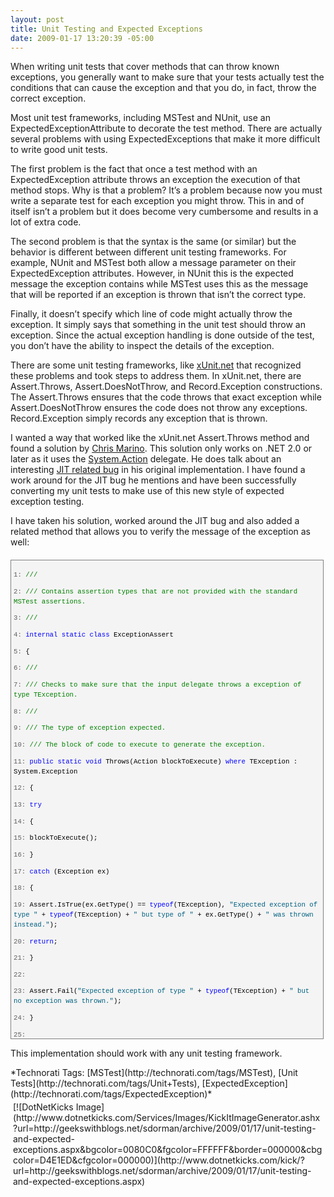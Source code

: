 ```yaml
---
layout: post
title: Unit Testing and Expected Exceptions
date: 2009-01-17 13:20:39 -05:00
---
```


When writing unit tests that cover methods that can throw known exceptions, you generally want to make sure that your tests actually test the conditions that can cause the exception and that you do, in fact, throw the correct exception.

Most unit test frameworks, including MSTest and NUnit, use an ExpectedExceptionAttribute to decorate the test method. There are actually several problems with using ExpectedExceptions that make it more difficult to write good unit tests.

The first problem is the fact that once a test method with an ExpectedException attribute throws an exception the execution of that method stops. Why is that a problem? It’s a problem because now you must write a separate test for each exception you might throw. This in and of itself isn’t a problem but it does become very cumbersome and results in a lot of extra code.

The second problem is that the syntax is the same (or similar) but the behavior is different between different unit testing frameworks. For example, NUnit and MSTest both allow a message parameter on their ExpectedException attributes. However, in NUnit this is the expected message the exception contains while MSTest uses this as the message that will be reported if an exception is thrown that isn’t the correct type.

Finally, it doesn’t specify which line of code might actually throw the exception. It simply says that something in the unit test should throw an exception. Since the actual exception handling is done outside of the test, you don’t have the ability to inspect the details of the exception.

There are some unit testing frameworks, like [xUnit.net](http://www.codeplex.com/xunit) that recognized these problems and took steps to address them. In xUnit.net, there are Assert.Throws, Assert.DoesNotThrow, and Record.Exception constructions. The Assert.Throws ensures that the code throws that exact exception while Assert.DoesNotThrow ensures the code does not throw any exceptions. Record.Exception simply records any exception that is thrown.

I wanted a way that worked like the xUnit.net Assert.Throws method and found a solution by [Chris Marino](http://srtsolutions.com/blogs/chrismarinos/archive/2008/06/06/testing-for-exceptions-in-unit-test-frameworks.aspx). This solution only works on .NET 2.0 or later as it uses the [System.Action](http://msdn2.microsoft.com/bb534741.aspx "Action Delegate") delegate. He does talk about an interesting [JIT related bug](http://srtsolutions.com/blogs/chrismarinos/archive/2008/11/03/somebody-call-the-orkin-man.aspx) in his original implementation. I have found a work around for the JIT bug he mentions and have been successfully converting my unit tests to make use of this new style of expected exception testing.

I have taken his solution, worked around the JIT bug and also added a related method that allows you to verify the message of the exception as well:
  <div style="border-bottom: gray 1px solid; border-left: gray 1px solid; padding-bottom: 4px; line-height: 12pt; background-color: #f4f4f4; margin: 20px 0px 10px; padding-left: 4px; width: 97.5%; padding-right: 4px; font-family: consolas, 'Courier New', courier, monospace; height: 757px; max-height: 800px; font-size: 8pt; overflow: auto; border-top: gray 1px solid; cursor: text; border-right: gray 1px solid; padding-top: 4px">   <div style="border-bottom-style: none; padding-bottom: 0px; line-height: 12pt; border-right-style: none; background-color: #f4f4f4; padding-left: 0px; width: 100%; padding-right: 0px; font-family: consolas, 'Courier New', courier, monospace; border-top-style: none; color: black; font-size: 8pt; border-left-style: none; overflow: visible; padding-top: 0px">     

<span style="color: #606060">   1:</span> <span style="color: #008000">/// <summary></span>

<span style="color: #606060">   2:</span> <span style="color: #008000">/// Contains assertion types that are not provided with the standard MSTest assertions.</span>

<span style="color: #606060">   3:</span> <span style="color: #008000">/// </summary></span>

<span style="color: #606060">   4:</span> <span style="color: #0000ff">internal</span> <span style="color: #0000ff">static</span> <span style="color: #0000ff">class</span> ExceptionAssert

<span style="color: #606060">   5:</span> {

<span style="color: #606060">   6:</span>     <span style="color: #008000">/// <summary></span>

<span style="color: #606060">   7:</span>     <span style="color: #008000">/// Checks to make sure that the input delegate throws a exception of type TException.</span>

<span style="color: #606060">   8:</span>     <span style="color: #008000">/// </summary></span>

<span style="color: #606060">   9:</span>     <span style="color: #008000">/// <typeparam name="TException">The type of exception expected.</typeparam></span>

<span style="color: #606060">  10:</span>     <span style="color: #008000">/// <param name="blockToExecute">The block of code to execute to generate the exception.</param></span>

<span style="color: #606060">  11:</span>     <span style="color: #0000ff">public</span> <span style="color: #0000ff">static</span> <span style="color: #0000ff">void</span> Throws<TException>(Action blockToExecute) <span style="color: #0000ff">where</span> TException : System.Exception

<span style="color: #606060">  12:</span>     {

<span style="color: #606060">  13:</span>         <span style="color: #0000ff">try</span>

<span style="color: #606060">  14:</span>         {

<span style="color: #606060">  15:</span>             blockToExecute();

<span style="color: #606060">  16:</span>         }

<span style="color: #606060">  17:</span>         <span style="color: #0000ff">catch</span> (Exception ex)

<span style="color: #606060">  18:</span>         {

<span style="color: #606060">  19:</span>             Assert.IsTrue(ex.GetType() == <span style="color: #0000ff">typeof</span>(TException), <span style="color: #006080">"Expected exception of type "</span> + <span style="color: #0000ff">typeof</span>(TException) + <span style="color: #006080">" but type of "</span> + ex.GetType() + <span style="color: #006080">" was thrown instead."</span>);

<span style="color: #606060">  20:</span>             <span style="color: #0000ff">return</span>;

<span style="color: #606060">  21:</span>         }

<span style="color: #606060">  22:</span>  

<span style="color: #606060">  23:</span>         Assert.Fail(<span style="color: #006080">"Expected exception of type "</span> + <span style="color: #0000ff">typeof</span>(TException) + <span style="color: #006080">" but no exception was thrown."</span>);

<span style="color: #606060">  24:</span>     }

<span style="color: #606060">  25:</span>  

<span style="color: #606060">  26:</span>     <span style="color: #008000">/// <summary></span>

<span style="color: #606060">  27:</span>     <span style="color: #008000">/// Checks to make sure that the input delegate throws a exception of type TException.</span>

<span style="color: #606060">  28:</span>     <span style="color: #008000">/// </summary></span>

<span style="color: #606060">  29:</span>     <span style="color: #008000">/// <typeparam name="TException">The type of exception expected.</typeparam></span>

<span style="color: #606060">  30:</span>     <span style="color: #008000">/// <param name="blockToExecute">The block of code to execute to generate the exception.</param></span>

<span style="color: #606060">  31:</span>     <span style="color: #0000ff">public</span> <span style="color: #0000ff">static</span> <span style="color: #0000ff">void</span> Throws<TException>(<span style="color: #0000ff">string</span> expectedMessage, Action blockToExecute) <span style="color: #0000ff">where</span> TException : System.Exception

<span style="color: #606060">  32:</span>     {

<span style="color: #606060">  33:</span>         <span style="color: #0000ff">try</span>

<span style="color: #606060">  34:</span>         {

<span style="color: #606060">  35:</span>             blockToExecute();

<span style="color: #606060">  36:</span>         }

<span style="color: #606060">  37:</span>         <span style="color: #0000ff">catch</span> (Exception ex)

<span style="color: #606060">  38:</span>         {

<span style="color: #606060">  39:</span>             Assert.IsTrue(ex.GetType() == <span style="color: #0000ff">typeof</span>(TException), <span style="color: #006080">"Expected exception of type "</span> + <span style="color: #0000ff">typeof</span>(TException) + <span style="color: #006080">" but type of "</span> + ex.GetType() + <span style="color: #006080">" was thrown instead."</span>);

<span style="color: #606060">  40:</span>             Assert.AreEqual(expectedMessage, ex.Message, <span style="color: #006080">"Expected exception with a message of '"</span> + expectedMessage + <span style="color: #006080">"' but exception with message of '"</span> + ex.Message + <span style="color: #006080">"' was thrown instead."</span>);

<span style="color: #606060">  41:</span>             <span style="color: #0000ff">return</span>;

<span style="color: #606060">  42:</span>         }

<span style="color: #606060">  43:</span>  

<span style="color: #606060">  44:</span>         Assert.Fail(<span style="color: #006080">"Expected exception of type "</span> + <span style="color: #0000ff">typeof</span>(TException) + <span style="color: #006080">" but no exception was thrown."</span>);

<span style="color: #606060">  45:</span>     }

<span style="color: #606060">  46:</span> }

  </div>
</div>



This implementation should work with any unit testing framework.


<div style="padding-bottom: 0px; margin: 0px; padding-left: 0px; padding-right: 0px; display: inline; float: none; padding-top: 0px" id="scid:0767317B-992E-4b12-91E0-4F059A8CECA8:3de43a25-c278-4ce4-b89a-c79908563ee1" class="wlWriterSmartContent">*Technorati Tags: [MSTest](http://technorati.com/tags/MSTest), [Unit Tests](http://technorati.com/tags/Unit+Tests), [ExpectedException](http://technorati.com/tags/ExpectedException)*</div><div class="wlWriterHeaderFooter" style="text-align:left; margin:0px; padding:4px 4px 4px 4px;">[![DotNetKicks Image](http://www.dotnetkicks.com/Services/Images/KickItImageGenerator.ashx?url=http://geekswithblogs.net/sdorman/archive/2009/01/17/unit-testing-and-expected-exceptions.aspx&bgcolor=0080C0&fgcolor=FFFFFF&border=000000&cbgcolor=D4E1ED&cfgcolor=000000)](http://www.dotnetkicks.com/kick/?url=http://geekswithblogs.net/sdorman/archive/2009/01/17/unit-testing-and-expected-exceptions.aspx)</div>
